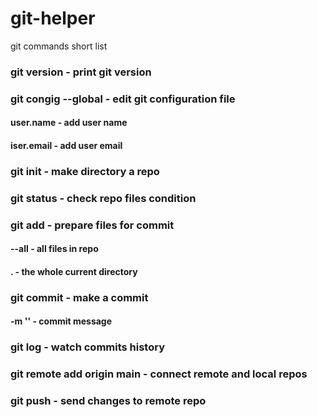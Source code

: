 # git-helper
git commands short list

### git version - print git version

### git congig --global - edit git configuration file
#### user.name - add user name
#### iser.email - add user email

### git init - make directory a repo

### git status - check repo files condition

### git add - prepare files for commit
#### --all - all files in repo
#### . - the whole current directory

### git commit - make a commit
#### -m '' - commit message

### git log - watch commits history

### git remote add origin main - connect remote and local repos

### git push - send changes to remote repo 
